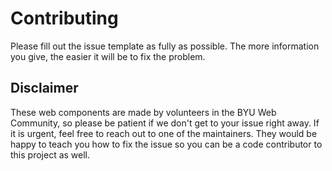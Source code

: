 # Contributing

Please fill out the issue template as fully as possible. The more information you give, the easier it will be to fix the problem. 

## Disclaimer

These web components are made by volunteers in the BYU Web Community, so please be patient if we don't get to your issue right away. If it is urgent, feel free to reach out to one of the maintainers. They would be happy to teach you how to fix the issue so you can be a code contributor to this project as well.
